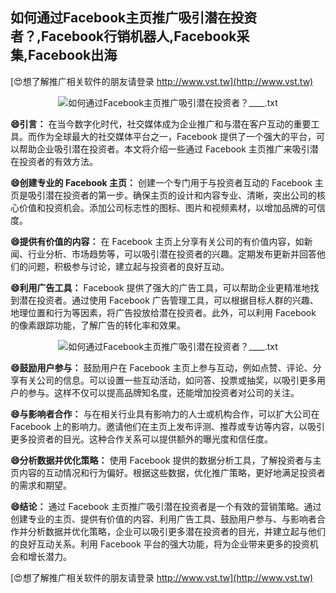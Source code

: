 ## **如何通过Facebook主页推广吸引潜在投资者？,Facebook行销机器人,Facebook采集,Facebook出海**

[😍想了解推广相关软件的朋友请登录 http://www.vst.tw](http://www.vst.tw)

 <center><img src="https://vst.tw/MP4/tuiguang/png/3.png" alt="如何通过Facebook主页推广吸引潜在投资者？____.txt"></center>

**😄引言：**
在当今数字化时代，社交媒体成为企业推广和与潜在客户互动的重要工具。而作为全球最大的社交媒体平台之一，Facebook 提供了一个强大的平台，可以帮助企业吸引潜在投资者。本文将介绍一些通过 Facebook 主页推广来吸引潜在投资者的有效方法。

**😄创建专业的 Facebook 主页：**
创建一个专门用于与投资者互动的 Facebook 主页是吸引潜在投资者的第一步。确保主页的设计和内容专业、清晰，突出公司的核心价值和投资机会。添加公司标志性的图标、图片和视频素材，以增加品牌的可信度。

**😄提供有价值的内容：**
在 Facebook 主页上分享有关公司的有价值内容，如新闻、行业分析、市场趋势等，可以吸引潜在投资者的兴趣。定期发布更新并回答他们的问题，积极参与讨论，建立起与投资者的良好互动。

**😄利用广告工具：**
Facebook 提供了强大的广告工具，可以帮助企业更精准地找到潜在投资者。通过使用 Facebook 广告管理工具，可以根据目标人群的兴趣、地理位置和行为等因素，将广告投放给潜在投资者。此外，可以利用 Facebook 的像素跟踪功能，了解广告的转化率和效果。

 <center><img src="https://vst.tw/MP4/tuiguang/png/7.png" alt="如何通过Facebook主页推广吸引潜在投资者？____.txt"></center>

**😄鼓励用户参与：**
鼓励用户在 Facebook 主页上参与互动，例如点赞、评论、分享有关公司的信息。可以设置一些互动活动，如问答、投票或抽奖，以吸引更多用户的参与。这样不仅可以提高品牌知名度，还能增加投资者对公司的关注。

**😄与影响者合作：**
与在相关行业具有影响力的人士或机构合作，可以扩大公司在 Facebook 上的影响力。邀请他们在主页上发布评测、推荐或专访等内容，以吸引更多投资者的目光。这种合作关系可以提供额外的曝光度和信任度。

**😄分析数据并优化策略：**
使用 Facebook 提供的数据分析工具，了解投资者与主页内容的互动情况和行为偏好。根据这些数据，优化推广策略，更好地满足投资者的需求和期望。

**😄结论：**
通过 Facebook 主页推广吸引潜在投资者是一个有效的营销策略。通过创建专业的主页、提供有价值的内容、利用广告工具、鼓励用户参与、与影响者合作并分析数据并优化策略，企业可以吸引更多潜在投资者的目光，并建立起与他们的良好互动关系。利用 Facebook 平台的强大功能，将为企业带来更多的投资机会和增长潜力。

[😍想了解推广相关软件的朋友请登录 http://www.vst.tw](http://www.vst.tw)



